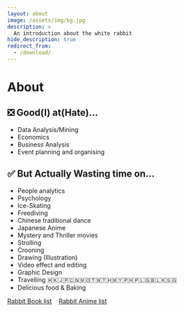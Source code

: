 ```yaml
---
layout: about
image: /assets/img/bg.jpg
description: >
  An introduction about the white rabbit
hide_description: true
redirect_from:
  - /download/
---
```


# About

<!--author-->
## ❎ Good(I) at(Hate)...
- Data Analysis/Mining
- Economics
- Business Analysis
- Event planning and organising

## ✅ But Actually Wasting time on...
- People analytics
- Psychology
- Ice-Skating
- Freediving
- Chinese traditional dance
- Japanese Anime
- Mystery and Thriller movies
- Strolling
- Crooning
- Drawing (Illustration)
- Video effect and editing
- Graphic Design
- Travelling 🇭🇰🇯🇵🇨🇳🇲🇴🇹🇼🇹🇭🇲🇾🇵🇭🇵🇱🇬🇧🇱🇰🇸🇬
- Delicious food & Baking

[Rabbit Book list]    [Rabbit Anime list]



[Rabbit Book list]:https://www.goodreads.com/user/show/137411990-inez
[Rabbit Anime list]: https://myanimelist.net/animelist/lysuzune
